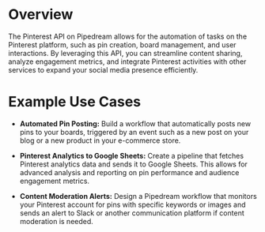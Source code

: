 # Overview

The Pinterest API on Pipedream allows for the automation of tasks on the Pinterest platform, such as pin creation, board management, and user interactions. By leveraging this API, you can streamline content sharing, analyze engagement metrics, and integrate Pinterest activities with other services to expand your social media presence efficiently.

# Example Use Cases

- **Automated Pin Posting:** Build a workflow that automatically posts new pins to your boards, triggered by an event such as a new post on your blog or a new product in your e-commerce store.

- **Pinterest Analytics to Google Sheets:** Create a pipeline that fetches Pinterest analytics data and sends it to Google Sheets. This allows for advanced analysis and reporting on pin performance and audience engagement metrics.

- **Content Moderation Alerts:** Design a Pipedream workflow that monitors your Pinterest account for pins with specific keywords or images and sends an alert to Slack or another communication platform if content moderation is needed.
